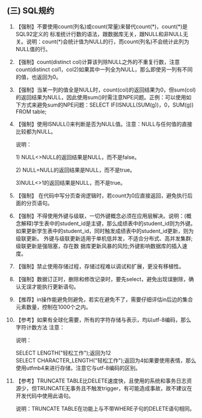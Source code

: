 ## \(三\) SQL规约

1. 【强制】不要使用count\(列名\)或count\(常量\)来替代count\(\*\)，count\(\*\)是SQL92定义的 标准统计行数的语法，跟数据库无关，跟NULL和非NULL无关。说明：count\(\*\)会统计值为NULL的行，而count\(列名\)不会统计此列为NULL值的行。

2. 【强制】count\(distinct col\)计算该列除NULL之外的不重复行数，注意count\(distinct col1，col2\)如果其中一列全为NULL，那么即使另一列有不同的值，也返回为0。

3. 【强制】当某一列的值全是NULL时，count\(col\)的返回结果为0，但sum\(col\)的返回结果为NULL，因此使用sum\(\)时需注意NPE问题。正例：可以使用如下方式来避免sum的NPE问题：SELECT IF\(ISNULL\(SUM\(g\)\)，0，SUM\(g\)\) FROM table;

4. 【强制】使用ISNULL\(\)来判断是否为NULL值。注意：NULL与任何值的直接比较都为NULL。

	说明：

   1\) NULL&lt;&gt;NULL的返回结果是NULL，而不是false。
   
   2\) NULL=NULL的返回结果是NULL，而不是true。
   
   3\)NULL&lt;&gt;1的返回结果是NULL，而不是true。

5. 【强制】 在代码中写分页查询逻辑时，若count为0应直接返回，避免执行后面的分页语句。

6. 【强制】不得使用外键与级联，一切外键概念必须在应用层解决。说明：\(概念解释\)学生表中的student\_id是主键，那么成绩表中的student\_id则为外键。 如果更新学生表中的student\_id，同时触发成绩表中的student\_id更新，则为级联更新。 外键与级联更新适用于单机低并发，不适合分布式、高并发集群;级联更新是强阻塞，存在数 据库更新风暴的风险;外键影响数据库的插入速度。

7. 【强制】禁止使用存储过程，存储过程难以调试和扩展，更没有移植性。

8. 【强制】数据订正时，删除和修改记录时，要先select，避免出现误删除，确认无误才能执行更新语句。

9. 【推荐】in操作能避免则避免，若实在避免不了，需要仔细评估in后边的集合元素数量，控制在1000个之内。

10. 【参考】如果有全球化需要，所有的字符存储与表示，均以utf-8编码，那么字符计数方法 注意：

	说明：

	SELECT LENGTH\("轻松工作"\);返回为12  
	SELECT CHARACTER\_LENGTH\("轻松工作"\);返回为4如果要使用表情，那么使用utfmb4来进行存储，注意它与utf-8编码的区别。

11. 【参考】TRUNCATE TABLE比DELETE速度快，且使用的系统和事务日志资源少，但TRUNCATE无事务且不触发trigger，有可能造成事故，故不建议在开发代码中使用此语句。

	说明：TRUNCATE TABLE在功能上与不带WHERE子句的DELETE语句相同。


